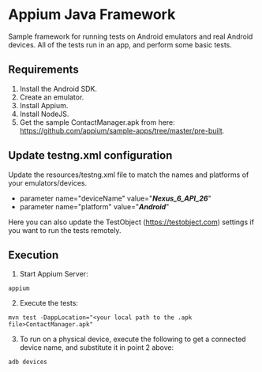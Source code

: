 # Appium Java Framework

Sample framework for running tests on Android emulators and real Android devices.
All of the tests run in an app, and perform some basic tests.

## Requirements
1. Install the Android SDK.
2. Create an emulator.
3. Install Appium.
4. Install NodeJS.
5. Get the sample ContactManager.apk from here: https://github.com/appium/sample-apps/tree/master/pre-built.

## Update testng.xml configuration
Update the resources/testng.xml file to match the names and platforms of your emulators/devices.
* parameter name="deviceName" value="_**Nexus_6_API_26**_"
* parameter name="platform" value="_**Android**_"

Here you can also update the TestObject (https://testobject.com) settings if you want to run the tests remotely.

## Execution
1. Start Appium Server:
```
appium
```
2. Execute the tests:
```
mvn test -DappLocation="<your local path to the .apk file>ContactManager.apk"
```
3. To run on a physical device, execute the following to get a connected device name, and substitute it in point 2 above:
```
adb devices
```





